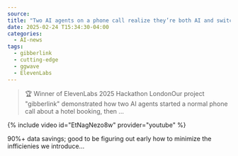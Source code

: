```yaml
---
source: 
title: "Two AI agents on a phone call realize they’re both AI and switch to a superior audio signal"
date: 2025-02-24 T15:34:30-04:00
categories:
  - AI-news
tags:
  - gibberlink
  - cutting-edge
  - ggwave
  - ElevenLabs
---
```


> 🏆 Winner of ElevenLabs 2025 Hackathon LondonOur project "gibberlink" demonstrated how two AI agents started a normal phone call about a hotel booking, then ...

{% include video id="EtNagNezo8w" provider="youtube" %}

90%+ data savings; good to be figuring out early how to minimize the infficienies we introduce...